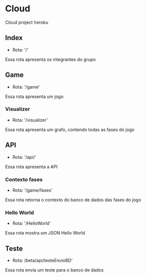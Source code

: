 # Cloud

Cloud project heroku

## Index

- Rota: '/'

Essa rota apresenta os integrantes do grupo

## Game

- Rota: '/game'

Essa rota apresenta um jogo

### Visualizer

- Rota: '/visualizer'

Essa rota apresenta um grafo, contendo todas as fases do jogo

## API

- Rota: '/api/'

Essa rota apresenta a API

### Contexto fases

- Rota: '/game/fases'

Essa rota retorna o contexto do banco de dados das fases do jogo

### Hello World

- Rota: '/HelloWorld'

Essa rota mostra um JSON Hello World

## Teste

- Rota: /beta/api/testeEnvioBD'

Essa rota envia um teste para o banco de dados